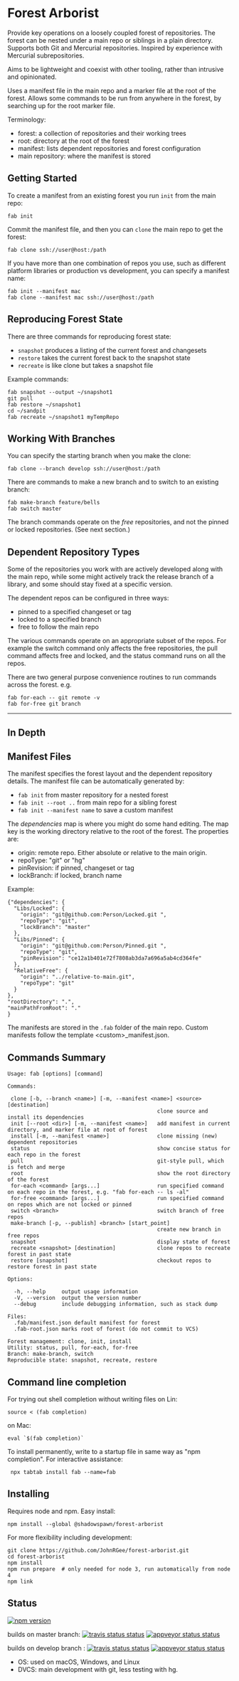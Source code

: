 Forest Arborist
===============

Provide key operations on a loosely coupled forest of repositories. The
forest can be nested under a main repo or siblings in a plain directory. Supports
both Git and Mercurial repositories. Inspired by experience with Mercurial subrepositories.

Aims to be lightweight and coexist with other tooling, rather than intrusive and opinionated.

Uses a manifest file in the main repo and a marker file at the root of the forest.
Allows some commands to be run from anywhere in the forest, by searching up for
the root marker file.

Terminology:

* forest: a collection of repositories and their working trees
* root: directory at the root of the forest
* manifest: lists dependent repositories and forest configuration
* main repository: where the manifest is stored

Getting Started
---------------

To create a manifest from an existing forest you run `init` from the main repo:

`fab init`

Commit the manifest file, and then you can `clone` the main repo to get the forest:

`fab clone ssh://user@host:/path`

If you have more than one combination of repos you use, such as different
platform libraries or production vs development, you can specify a manifest name:

    fab init --manifest mac
    fab clone --manifest mac ssh://user@host:/path

Reproducing Forest State
------------------------

There are three commands for reproducing forest state:

* `snapshot` produces a listing of the current forest and changesets
* `restore` takes the current forest back to the snapshot state
* `recreate` is like clone but takes a snapshot file

Example commands:

    fab snapshot --output ~/snapshot1
    git pull
    fab restore ~/snapshot1
    cd ~/sandpit
    fab recreate ~/snapshot1 myTempRepo

Working With Branches
---------------------

You can specify the starting branch when you make the clone:

    fab clone --branch develop ssh://user@host:/path

There are commands to make a new branch and to switch to an existing branch:

    fab make-branch feature/bells
    fab switch master

The branch commands operate on the _free_ repositories, and not the pinned or locked repositories. (See next section.)

Dependent Repository Types
--------------------------

Some of the repositories you work with are actively developed along with the main repo,
while some might actively track the release branch of a library, and some should stay fixed
at a specific version.

The dependent repos can be configured in three ways:

* pinned to a specified changeset or tag
* locked to a specified branch
* free to follow the main repo

The various commands operate on an appropriate subset of the repos. For example
the switch command only affects the free repositories, the pull command affects
free and locked, and the status command runs on all the repos.

There are two general purpose convenience routines to run commands across the forest.
e.g.

    fab for-each -- git remote -v
    fab for-free git branch

---------------------------------------------------------------------------------

In Depth
--------

Manifest Files
--------------

The manifest specifies the forest layout and the dependent repository details. The manifest file can be automatically generated by:

* `fab init` from master repository for a nested forest
* `fab init --root ..` from main repo for a sibling forest
* `fab init --manifest name` to save a custom manifest

The _dependencies_ map is where you might do some hand editing. The map key
is the working directory relative to the root of the forest. The properties are:

* origin: remote repo. Either absolute or relative to the main origin.
* repoType: "git" or "hg"
* pinRevision: if pinned, changeset or tag
* lockBranch: if locked, branch name

Example:

    {"dependencies": {
      "Libs/Locked": {
        "origin": "git@github.com:Person/Locked.git ",
        "repoType": "git",
        "lockBranch": "master"
      },
      "Libs/Pinned": {
        "origin": "git@github.com:Person/Pinned.git ",
        "repoType": "git",
        "pinRevision": "ce12a1b401e72f7808ab3da7a696a5ab4cd364fe"
      },
      "RelativeFree": {
        "origin": "../relative-to-main.git",
        "repoType": "git"
      }
    },
    "rootDirectory": ".",
    "mainPathFromRoot": "."
    }

The manifests are stored in the `.fab` folder of the main repo.
Custom manifests follow the template &lt;custom&gt;\_manifest.json.

Commands Summary
----------------

    Usage: fab [options] [command]

    Commands:

     clone [-b, --branch <name>] [-m, --manifest <name>] <source> [destination]
                                                   clone source and install its dependencies
     init [--root <dir>] [-m, --manifest <name>]   add manifest in current directory, and marker file at root of forest
     install [-m, --manifest <name>]               clone missing (new) dependent repositories
     status                                        show concise status for each repo in the forest
     pull                                          git-style pull, which is fetch and merge
     root                                          show the root directory of the forest
     for-each <command> [args...]                  run specified command on each repo in the forest, e.g. "fab for-each -- ls -al"
     for-free <command> [args...]                  run specified command on repos which are not locked or pinned
     switch <branch>                               switch branch of free repos
     make-branch [-p, --publish] <branch> [start_point]
                                                   create new branch in free repos
     snapshot                                      display state of forest
     recreate <snapshot> [destination]             clone repos to recreate forest in past state
     restore [snapshot]                            checkout repos to restore forest in past state

    Options:

      -h, --help     output usage information
      -V, --version  output the version number
      --debug        include debugging information, such as stack dump

    Files:
      .fab/manifest.json default manifest for forest
      .fab-root.json marks root of forest (do not commit to VCS)

    Forest management: clone, init, install
    Utility: status, pull, for-each, for-free
    Branch: make-branch, switch
    Reproducible state: snapshot, recreate, restore

Command line completion
-----------------------

For trying out shell completion without writing files on Lin:

    source < (fab completion)

on Mac:

    eval `$(fab completion)`

To install permanently, write to a startup file in
same way as "npm completion". For interactive assistance:

     npx tabtab install fab --name=fab

Installing
----------

Requires node and npm. Easy install:

    npm install --global @shadowspawn/forest-arborist

For more flexibility including development:

    git clone https://github.com/JohnRGee/forest-arborist.git
    cd forest-arborist
    npm install
    npm run prepare  # only needed for node 3, run automatically from node 4
    npm link

Status
------

[![npm version](https://img.shields.io/npm/v/@shadowspawn/forest-arborist.svg)](https://www.npmjs.com/package/@shadowspawn/forest-arborist)

builds on master branch:
[![travis status status](https://img.shields.io/travis/JohnRGee/forest-arborist/master.svg?&label=mac+%26+lin)](https://travis-ci.org/JohnRGee/forest-arborist)
[![appveyor status status](https://img.shields.io/appveyor/ci/JohnRGee/forest-arborist/master.svg?label=win)](https://ci.appveyor.com/project/JohnRGee/forest-arborist)

builds on develop branch :
[![travis status status](https://img.shields.io/travis/JohnRGee/forest-arborist/develop.svg?&label=mac+%26+lin)](https://travis-ci.org/JohnRGee/forest-arborist)
[![appveyor status status](https://img.shields.io/appveyor/ci/JohnRGee/forest-arborist/develop.svg?label=win)](https://ci.appveyor.com/project/JohnRGee/forest-arborist)

* OS: used on macOS, Windows, and Linux
* DVCS: main development with git, less testing with hg.
